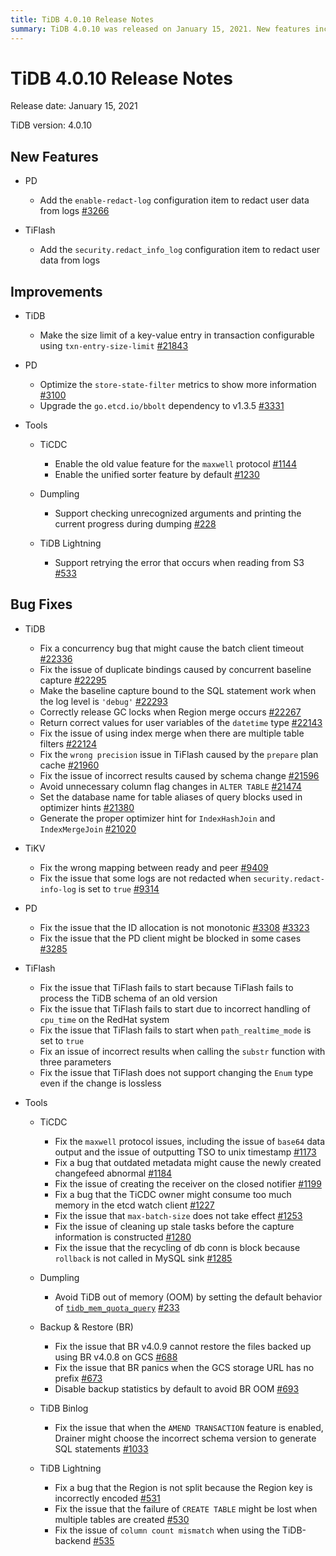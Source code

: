 ```yaml
---
title: TiDB 4.0.10 Release Notes
summary: TiDB 4.0.10 was released on January 15, 2021. New features include redacting user data from logs and configurable size limits for key-value entries. Bug fixes address concurrency issues, duplicate bindings, and incorrect results. Improvements include optimized metrics and upgraded dependencies. Various tools have also been updated and fixed, such as TiCDC, Dumpling, Backup & Restore, TiDB Binlog, and TiDB Lightning.
---
```


# TiDB 4.0.10 Release Notes

Release date: January 15, 2021

TiDB version: 4.0.10

## New Features

+ PD

    - Add the `enable-redact-log` configuration item to redact user data from logs [#3266](https://github.com/pingcap/pd/pull/3266)

+ TiFlash

    - Add the `security.redact_info_log` configuration item to redact user data from logs

## Improvements

+ TiDB

    - Make the size limit of a key-value entry in transaction configurable using `txn-entry-size-limit` [#21843](https://github.com/pingcap/tidb/pull/21843)

+ PD

    - Optimize the `store-state-filter` metrics to show more information [#3100](https://github.com/tikv/pd/pull/3100)
    - Upgrade the `go.etcd.io/bbolt` dependency to v1.3.5 [#3331](https://github.com/tikv/pd/pull/3331)

+ Tools

    + TiCDC

        - Enable the old value feature for the `maxwell` protocol [#1144](https://github.com/pingcap/tiflow/pull/1144)
        - Enable the unified sorter feature by default [#1230](https://github.com/pingcap/tiflow/pull/1230)

    + Dumpling

        - Support checking unrecognized arguments and printing the current progress during dumping [#228](https://github.com/pingcap/dumpling/pull/228)

    + TiDB Lightning

        - Support retrying the error that occurs when reading from S3 [#533](https://github.com/pingcap/tidb-lightning/pull/533)

## Bug Fixes

+ TiDB

    - Fix a concurrency bug that might cause the batch client timeout [#22336](https://github.com/pingcap/tidb/pull/22336)
    - Fix the issue of duplicate bindings caused by concurrent baseline capture [#22295](https://github.com/pingcap/tidb/pull/22295)
    - Make the baseline capture bound to the SQL statement work when the log level is `'debug'` [#22293](https://github.com/pingcap/tidb/pull/22293)
    - Correctly release GC locks when Region merge occurs [#22267](https://github.com/pingcap/tidb/pull/22267)
    - Return correct values for user variables of the `datetime` type [#22143](https://github.com/pingcap/tidb/pull/22143)
    - Fix the issue of using index merge when there are multiple table filters [#22124](https://github.com/pingcap/tidb/pull/22124)
    - Fix the `wrong precision` issue in TiFlash caused by the `prepare` plan cache [#21960](https://github.com/pingcap/tidb/pull/21960)
    - Fix the issue of incorrect results caused by schema change [#21596](https://github.com/pingcap/tidb/pull/21596)
    - Avoid unnecessary column flag changes in `ALTER TABLE` [#21474](https://github.com/pingcap/tidb/pull/21474)
    - Set the database name for table aliases of query blocks used in optimizer hints [#21380](https://github.com/pingcap/tidb/pull/21380)
    - Generate the proper optimizer hint for `IndexHashJoin` and `IndexMergeJoin` [#21020](https://github.com/pingcap/tidb/pull/21020)

+ TiKV

    - Fix the wrong mapping between ready and peer [#9409](https://github.com/tikv/tikv/pull/9409)
    - Fix the issue that some logs are not redacted when `security.redact-info-log` is set to `true` [#9314](https://github.com/tikv/tikv/pull/9314)

+ PD

    - Fix the issue that the ID allocation is not monotonic [#3308](https://github.com/tikv/pd/pull/3308) [#3323](https://github.com/tikv/pd/pull/3323)
    - Fix the issue that the PD client might be blocked in some cases [#3285](https://github.com/pingcap/pd/pull/3285)

+ TiFlash

    - Fix the issue that TiFlash fails to start because TiFlash fails to process the TiDB schema of an old version
    - Fix the issue that TiFlash fails to start due to incorrect handling of `cpu_time` on the RedHat system
    - Fix the issue that TiFlash fails to start when `path_realtime_mode` is set to `true`
    - Fix an issue of incorrect results when calling the `substr` function with three parameters
    - Fix the issue that TiFlash does not support changing the `Enum` type even if the change is lossless

+ Tools

    + TiCDC

        - Fix the `maxwell` protocol issues, including the issue of `base64` data output and the issue of outputting TSO to unix timestamp [#1173](https://github.com/pingcap/tiflow/pull/1173)
        - Fix a bug that outdated metadata might cause the newly created changefeed abnormal [#1184](https://github.com/pingcap/tiflow/pull/1184)
        - Fix the issue of creating the receiver on the closed notifier [#1199](https://github.com/pingcap/tiflow/pull/1199)
        - Fix a bug that the TiCDC owner might consume too much memory in the etcd watch client [#1227](https://github.com/pingcap/tiflow/pull/1227)
        - Fix the issue that `max-batch-size` does not take effect [#1253](https://github.com/pingcap/tiflow/pull/1253)
        - Fix the issue of cleaning up stale tasks before the capture information is constructed [#1280](https://github.com/pingcap/tiflow/pull/1280)
        - Fix the issue that the recycling of db conn is block because `rollback` is not called in MySQL sink [#1285](https://github.com/pingcap/tiflow/pull/1285)

    + Dumpling

        - Avoid TiDB out of memory (OOM) by setting the default behavior of [`tidb_mem_quota_query`](/system-variables.md#tidb_mem_quota_query) [#233](https://github.com/pingcap/dumpling/pull/233)

    + Backup & Restore (BR)

        - Fix the issue that BR v4.0.9 cannot restore the files backed up using BR v4.0.8 on GCS [#688](https://github.com/pingcap/br/pull/688)
        - Fix the issue that BR panics when the GCS storage URL has no prefix [#673](https://github.com/pingcap/br/pull/673)
        - Disable backup statistics by default to avoid BR OOM [#693](https://github.com/pingcap/br/pull/693)

    + TiDB Binlog

        - Fix the issue that when the `AMEND TRANSACTION` feature is enabled, Drainer might choose the incorrect schema version to generate SQL statements [#1033](https://github.com/pingcap/tidb-binlog/pull/1033)

    + TiDB Lightning

        - Fix a bug that the Region is not split because the Region key is incorrectly encoded [#531](https://github.com/pingcap/tidb-lightning/pull/531)
        - Fix the issue that the failure of `CREATE TABLE` might be lost when multiple tables are created [#530](https://github.com/pingcap/tidb-lightning/pull/530)
        - Fix the issue of `column count mismatch` when using the TiDB-backend [#535](https://github.com/pingcap/tidb-lightning/pull/535)
